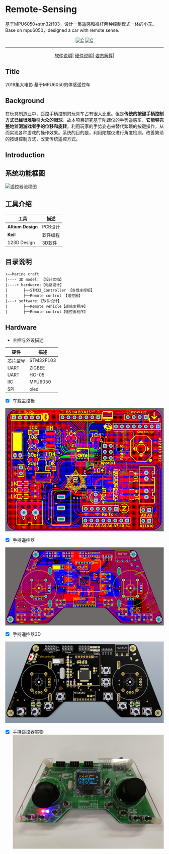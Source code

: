 # Remote-Sensing
基于MPU6050+stm32f103，设计一集遥感和推杆两种控制模式一体的小车。Base on mpu6050，designed a car with remote sense.

<p align="center">
  <a href="https://img.shields.io/badge/language-C-brigreen.svg?style=flat-square"><img src="https://img.shields.io/badge/language-C-brigreen.svg?style=flat-square" alt="C"></a>
  <a href="https://img.shields.io/endpoint?label=remoted&logo=mpu6050"><img src="https://img.shields.io/endpoint?label=remoted&logo=mpu6050" alt="C"></a>
</p>

****
<p align="center">
  <a href="./software">软件说明|</a>
  <a href="./hardware">硬件说明|</a>
  <a href="./Docs/姿态相关参考文档">姿态解算|</a>
</p>

## Title
2019集大电协 基于MPU6050的体感遥控车

## Background
在玩具制造业中，遥控手柄控制的玩具车占有很大比重。但是**传统的按键手柄控制方式已经很难吸引大众的眼球**。故本项目研究基于陀螺仪的手势遥感车，**它能够完整地监测游戏者手的位移和旋转**，利用玩家的手势姿态来替代繁琐的按键操作，从而实现各种游戏的操作效果。系统的目的是，利用陀螺仪进行角度检测，改善繁琐的按键控制方式，改变传统遥控方式。

## Introduction

## 系统功能框图
![遥控器流程图]("\Docs\Flow_chart\遥感车系统功能框图.jpg")
## 工具介绍

工具     | 描述
-------- | -----
**Altium Design**|PCB设计
**Keil**|软件编程
123D Design|3D软件

## 目录说明
````
+——Marine craft
|---- 3D model: 【设计文档】
|----+ hardware:【电路设计】  
|       ├──STM32_Controller 【车载主控板】
|       ├──Remote control 【遥控器】
|---+ software:【软件设计】
|       ├──Remote vehicle【遥感车程序】
|       ├──Remote control【遥控器程序】
````


## Hardware
- 主控与外设描述

硬件     | 描述
-------- | -----
芯片型号  |STM32F103
UART  | ZIGBEE
UART  | HC-05
IIC   | MPU6050
SPI  | oled

- [x]  车载主控板

![主控板](/Docs/Pictures/STM32-controller.png "主控板")

- [x] 手持遥控器

![手持遥控器](/Docs/Pictures/Remoted-Broad.png "手持遥控器")

- [x] 手持遥控器3D

![手持遥控器](/Docs/Pictures/Remoted-3D.png "手持遥控器")

- [x] 手持遥控器实物
![遥控器](/Docs/Pictures/Remote.jpg "遥控器")





